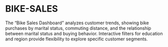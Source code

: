 # BIKE-SALES
The “Bike Sales Dashboard” analyzes customer trends, showing bike purchases by marital status, commuting distance, and the relationship between marital status and buying behavior. Interactive filters for education and region provide flexibility to explore specific customer segments.
